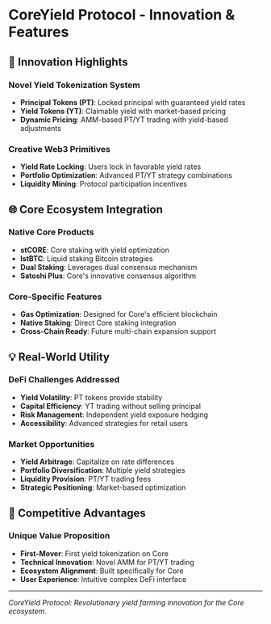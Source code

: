 # CoreYield Protocol - Innovation & Features

## 🚀 **Innovation Highlights**

### **Novel Yield Tokenization System**
- **Principal Tokens (PT)**: Locked principal with guaranteed yield rates
- **Yield Tokens (YT)**: Claimable yield with market-based pricing
- **Dynamic Pricing**: AMM-based PT/YT trading with yield-based adjustments

### **Creative Web3 Primitives**
- **Yield Rate Locking**: Users lock in favorable yield rates
- **Portfolio Optimization**: Advanced PT/YT strategy combinations
- **Liquidity Mining**: Protocol participation incentives

## 🌐 **Core Ecosystem Integration**

### **Native Core Products**
- **stCORE**: Core staking with yield optimization
- **lstBTC**: Liquid staking Bitcoin strategies
- **Dual Staking**: Leverages dual consensus mechanism
- **Satoshi Plus**: Core's innovative consensus algorithm

### **Core-Specific Features**
- **Gas Optimization**: Designed for Core's efficient blockchain
- **Native Staking**: Direct Core staking integration
- **Cross-Chain Ready**: Future multi-chain expansion support

## 💡 **Real-World Utility**

### **DeFi Challenges Addressed**
- **Yield Volatility**: PT tokens provide stability
- **Capital Efficiency**: YT trading without selling principal
- **Risk Management**: Independent yield exposure hedging
- **Accessibility**: Advanced strategies for retail users

### **Market Opportunities**
- **Yield Arbitrage**: Capitalize on rate differences
- **Portfolio Diversification**: Multiple yield strategies
- **Liquidity Provision**: PT/YT trading fees
- **Strategic Positioning**: Market-based optimization

## 🎯 **Competitive Advantages**

### **Unique Value Proposition**
- **First-Mover**: First yield tokenization on Core
- **Technical Innovation**: Novel AMM for PT/YT trading
- **Ecosystem Alignment**: Built specifically for Core
- **User Experience**: Intuitive complex DeFi interface

---

*CoreYield Protocol: Revolutionary yield farming innovation for the Core ecosystem.* 